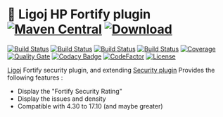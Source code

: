 # :link: Ligoj HP Fortify plugin [![Maven Central](https://maven-badges.herokuapp.com/maven-central/org.ligoj.plugin/plugin-security-fortify/badge.svg)](https://maven-badges.herokuapp.com/maven-central/org.ligoj.plugin/plugin-security-fortify) [![Download](https://api.bintray.com/packages/ligoj/maven-repo/plugin-security-fortify/images/download.svg) ](https://bintray.com/ligoj/maven-repo/plugin-security-fortify/_latestVersion)

[![Build Status](https://travis-ci.org/ligoj/plugin-security-fortify.svg?branch=master)](https://travis-ci.org/ligoj/plugin-security-fortify)
[![Build Status](https://circleci.com/gh/ligoj/plugin-security-fortify.svg?style=svg)](https://circleci.com/gh/ligoj/plugin-security-fortify)
[![Build Status](https://semaphoreci.com/api/v1/ligoj/plugin-security-fortify/branches/master/shields_badge.svg)](https://semaphoreci.com/ligoj/plugin-security-fortify)
[![Build Status](https://ci.appveyor.com/api/projects/status/5926fmf0p5qp9j16/branch/master?svg=true)](https://ci.appveyor.com/project/ligoj/plugin-security-fortify/branch/master)
[![Coverage](https://sonarcloud.io/api/project_badges/measure?project=org.ligoj.plugin%3Aplugin-security-fortify&metric=coverage)](https://sonarcloud.io/dashboard?id=org.ligoj.plugin%3Aplugin-security-fortify)
[![Quality Gate](https://sonarcloud.io/api/project_badges/measure?metric=alert_status&project=org.ligoj.plugin:plugin-security-fortify)](https://sonarcloud.io/dashboard/index/org.ligoj.plugin:plugin-security-fortify)
[![Codacy Badge](https://api.codacy.com/project/badge/Grade/7972cb9a10d54d119b8c434fef8d4013)](https://www.codacy.com/gh/ligoj/plugin-security-fortify?utm_source=github.com&amp;utm_medium=referral&amp;utm_content=ligoj/plugin-security-fortify&amp;utm_campaign=Badge_Grade)
[![CodeFactor](https://www.codefactor.io/repository/github/ligoj/plugin-security-fortify/badge)](https://www.codefactor.io/repository/github/ligoj/plugin-security-fortify)
[![License](http://img.shields.io/:license-mit-blue.svg)](http://fabdouglas.mit-license.org/)

[Ligoj](https://github.com/ligoj/ligoj) Fortify security plugin, and extending [Security plugin](https://github.com/ligoj/plugin-security)
Provides the following features :
- Display the "Fortify Security Rating"
- Display the issues and density
- Compatible with 4.30 to 17.10 (and maybe greater)

